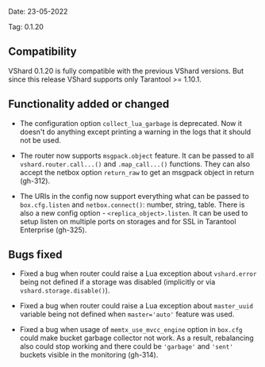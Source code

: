 Date: 23-05-2022

Tag: 0.1.20

## Compatibility

VShard 0.1.20 is fully compatible with the previous VShard versions. But since
this release VShard supports only Tarantool >= 1.10.1.

## Functionality added or changed

* The configuration option `collect_lua_garbage` is deprecated. Now it doesn't
  do anything except printing a warning in the logs that it should not be used.

* The router now supports `msgpack.object` feature. It can be passed to all
  `vshard.router.call...()` and `.map_call...()` functions. They can also accept
  the netbox option `return_raw` to get an msgpack object in return (gh-312).

* The URIs in the config now support everything what can be passed to
  `box.cfg.listen` and `netbox.connect()`: number, string, table. There is also
  a new config option - `<replica_object>.listen`. It can be used to setup
  listen on multiple ports on storages and for SSL in Tarantool Enterprise
  (gh-325).

## Bugs fixed

* Fixed a bug when router could raise a Lua exception about `vshard.error` being
  not defined if a storage was disabled (implicitly or via
  `vshard.storage.disable()`).

* Fixed a bug when router could raise a Lua exception about `master_uuid`
  variable being not defined when `master='auto'` feature was used.

* Fixed a bug when usage of `memtx_use_mvcc_engine` option in `box.cfg` could
  make bucket garbage collector not work. As a result, rebalancing also could
  stop working and there could be `'garbage'` and `'sent'` buckets visible in
  the monitoring (gh-314).
